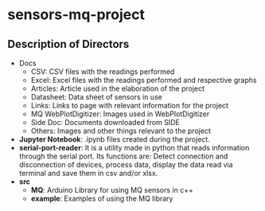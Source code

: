 # sensors-mq-project

## Description of Directors

- Docs
  - CSV: CSV files with the readings performed
  - Excel: Excel files with the readings performed and respective graphs
  - Articles: Article used in the elaboration of the project
  - Datasheet: Data sheet of sensors in use
  - Links: Links to page with relevant information for the project
  - MQ WebPlotDigitizer: Images used in WebPlotDigitizer
  - Side Doc: Documents downloaded from SIDE
  - Others: Images and other things relevant to the project
- **Jupyter Notebook**: .ipynb files created during the project.
- **serial-port-reader**: It is a utility made in python that reads information through the serial port. Its functions are: Detect connection and disconnection of devices, process data, display the data read via terminal and save them in csv and/or xlsx.
- **src**
  - **MQ**: Arduino Library for using MQ sensors in c++
  - **example**: Examples of using the MQ library
